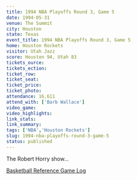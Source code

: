 ```yaml
---
title: 1994 NBA Playoffs Round 3, Game 5
date: 1994-05-31
venue: The Summit
city: Houston
state: Texas
event_title: 1994 NBA Playoffs Round 3, Game 5
home: Houston Rockets
visitor: Utah Jazz
score: Houston 94, Utah 83
tickets_ource:
tickets_ection:
ticket_row:
ticket_seat:
ticket_price:
ticket_photo:
attendance: 16,611
attend_with: ['Barb Wallace']
video_game:
video_highlights:
link_stats:
link_summary:
tags: ['NBA','Houston Rockets']
slug: 1994-nba-playoffs-round-3-game-5
status: published
---
```


The Robert Horry show...

[Basketball Reference Game Log](https://www.basketball-reference.com/boxscores/199405310HOU.html)
